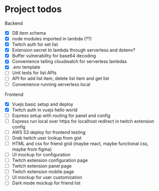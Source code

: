 # Project todos

Backend
- [x] DB item schema
- [x] node modules imported in lambda (??)
- [x] Twitch auth for set list
- [x] Extension secret to lambda through serverless and dotenv?
- [x] Buffer vulnerability for base64 decoding
- [x] Convenience tailing cloudwatch for serverless lambdas
- [x] .env template
- [ ] Unit tests for list APIs
- [ ] API for add list item, delete list item and get list
- [ ] Convenience running serverless local

Frontend
- [x] Vuejs basic setup and deploy
- [x] Twitch auth in vuejs hello world
- [ ] Express setup with routing for panel and config
- [ ] Express run local over https for localhost redirect in twitch extension config
- [ ] AWS S3 deploy for frontend testing
- [ ] Grab twitch user lookup from gist
- [ ] HTML and css for friend grid (maybe react, maybe functional css, maybe from figma)
- [ ] UI mockup for configuration
- [ ] Twitch extension configuration page
- [ ] Twitch extension panel page
- [ ] Twitch extension mobile page
- [ ] UI mockup for user customization
- [ ] Dark mode mockup for friend list